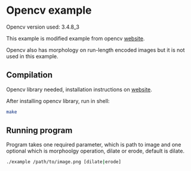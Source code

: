 # Opencv example
Opencv version used:  3.4.8_3

This example is modified example from opencv [website](https://docs.opencv.org/3.4.8/db/df6/tutorial_erosion_dilatation.html).

Opencv also has morphology on run-length encoded images but it is not used in this example.

## Compilation
Opencv library needed, installation instructions on [website](https://docs.opencv.org/master/df/d65/tutorial_table_of_content_introduction.html).

After installing opencv library, run in shell:
```bash
make
```

## Running program
Program takes one required parameter, which is path to image and one optional
which is morphoolgy operation, dilate or erode, default is dilate.
```bash
./example /path/to/image.png [dilate|erode]
```
